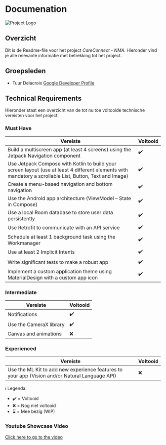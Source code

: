 # **Documenation**

![Project Logo](./CC_Logo.png)

## Overzicht

Dit is de Readme-file voor het project *CareConnect - NMA*. Hieronder vind je alle relevante informatie met betrekking tot het project.

## Groepsleden

- Tuur Delacroix [Google Developer Profile](https://developers.google.com/profile/u/TuurD)

## Technical Requirements

Hieronder staat een overzicht van de tot nu toe voltooide technische vereisten voor het project.

### **Must Have**
| Vereiste                                                         | Voltooid |
| ---------------------------------------------------------------- | -------- |
| Build a multiscreen app (at least 4 screens) using the Jetpack Navigation component |    ✔️     |
| Use Jetpack Compose with Kotlin to build your screen layout (use at least 4 different elements with mandatory a scrollable List, Button, Text and Image) |     ✔️    |
| Create a menu-based navigation and bottom navigation              |  ✔️       |
| Use the Android app architecture (ViewModel – State in Compose)   |   ✔️      |
| Use a local Room database to store user data persistently          |   ✔️      |
| Use Retrofit to communicate with an API service                   |   ✔️      |
| Schedule at least 1 background task using the Workmanager         |   ✔️      |
| Use at least 2 Implicit Intents                                   |  ✔️       |
| Write significant tests to make a robust app                      |   ✔️      |
| Implement a custom application theme using MaterialDesign with a custom app icon |     ✔️    |

### **Intermediate**

| Vereiste                                                         | Voltooid |
| ---------------------------------------------------------------- | -------- |
| Notifications                                                    |    ✔️     |
| Use the CameraX library                                           |    ✔️     |
| Canvas and animations                                            |    ❌     |

### **Experienced**

| Vereiste                                                         | Voltooid |
| ---------------------------------------------------------------- | -------- |
| Use the ML Kit to add new experience features to your app (Vision and/or Natural Language API) |    ❌     |


ℹ️ Legenda:
- ✔️ = Voltooid
- ❌ = Nog niet voltooid
- ⌛ = Mee bezig (WIP)

### **Youtube Showcase Video**
[Click here to go to the video](https://youtu.be/rkNeKf11am4)

